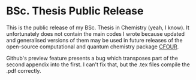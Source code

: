 # BSc. Thesis Public Release

This is the public release of my BSc. Thesis in Chemistry (yeah, I know). It unfortunately does not contain the main codes I wrote because updated and generalised versions of them may be used in future releases of the open-source computational and quantum chemistry package [CFOUR](http://www.cfour.de/).

Github's preview feature presents a bug which transposes part of the second appendix into the first. I can't fix that, but the .tex files compile the .pdf correctly.
